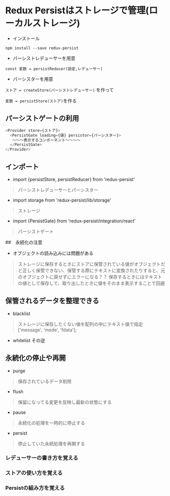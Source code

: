 # Redux Persistはストレージで管理(ローカルストレージ)

- インストール

`npm install --save redux-persist`

- パーシストレデューサーを用意

`const 変数 = persistReducer(設定,レデューサー)`

- パーシスターを用意

`ストア = createStore(パーシストレデューサー)`
を作って

`変数 = persistStore(ストア)`を作る

## パーシストゲートの利用
```js
<Provider store={ストア}>
  <PersistGate loading={値} persistor={パーシスター}>
   〜〜〜表示するコンポーネント〜〜〜〜
  </PersistGate>
</Provider>
```

## インポート
- import {persistStore, persistReducer} from 'redux-persist'
>パーシストレデューサーとパーシスター
- import storage from 'redux-persist/lib/storage'
>ストレージ
- import {PersistGate} from 'redux-persist/integration/react'
>パーシストゲート


##　永続化の注意
- オブジェクトの読み込みには問題がある
>ストレージに保存するときにストアに保管されている値がオブジェクトだと正しく保管できない、保管する際にテキストに変換されたりすると、元のオブジェクトに戻せずにエラーになる？？
>保存するときにはテキストの値として保存して、取り出したときに値をそのまま表示することで回避

## 保管されるデータを整理できる
- blacklist
>ストレージに保存したくない値を配列の中にテキスト値で指定['message', 'mede', 'fdata'];
- whitelist
その逆

## 永続化の停止や再開
- purge
>保存されているデータ削除
- flush
>保留になってる変更を反映し最新の状態にする
- pause
>永続化の処理を一時的に停止する
- persist
>停止していた永続処理を再開する

### レデューサーの書き方を覚える
### ストアの使い方を覚える
### Persistの組み方を覚える
